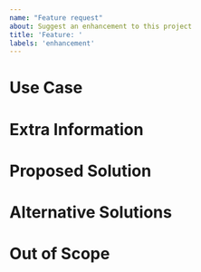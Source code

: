 ```yaml
---
name: "Feature request"
about: Suggest an enhancement to this project
title: 'Feature: '
labels: 'enhancement'
---
```

<!--
Thank you for suggesting an improvement to the Openpay SDK for Android.

Complete each section as thoroughly as possible and delete sections you think irrelevant.
-->
# Use Case
<!--
Describe your use case. What functionality are you requesting? What problem will it solve?
-->

# Extra Information
<!--
Reference anything you think related to this issue; include Issues, Stack Overflow posts, etc.
-->

# Proposed Solution
<!--
What implementation do you propose?
-->

# Alternative Solutions
<!--
What alternatives have you considered?
-->

# Out of Scope
<!--
What do you consider out of scope for the proposed feature?
-->
